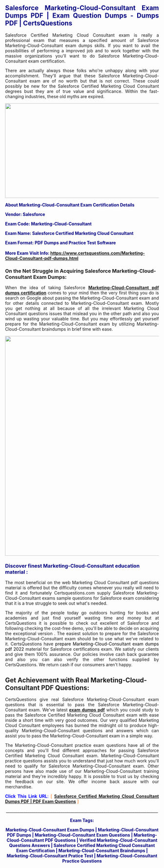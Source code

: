 <h2 style="text-align: justify;"><span style="color: #000080;">Salesforce Marketing-Cloud-Consultant Exam Dumps PDF | Exam Question Dumps - Dumps PDF | CertsQuestions</span></h2>
<p style="text-align: justify;">Salesforce Certified Marketing Cloud Consultant exam is really a professional exam that measures a specified amount of Salesforce  Marketing-Cloud-Consultant exam dumps skills. If you want to avail the possibilities of performing a improved job and to work together with the massive organizations you'll want to do Salesforce Marketing-Cloud-Consultant exam certification.</p>
<p style="text-align: justify;">There are actually always those folks who're unhappy along with your accomplishment. They'll argue that these Salesforce  Marketing-Cloud-Consultant exam are of no worth but that is not correct. These could possibly be new for the Salesforce Certified Marketing Cloud Consultant degrees bust they are of true value and significance. Within the fast-changing industries, these old myths are expired.</p>
<p><img style="display: block; margin-left: auto; margin-right: auto;" src="https://i.imgur.com/eaP4ae9.png" width="840" height="310" /></p>
<p><span style="color: #000080;"><strong>About Marketing-Cloud-Consultant Exam Certification Details</strong></span></p>
<p><span style="color: #000080;"><strong>Vendor: Salesforce<br /></strong></span></p>
<p><span style="color: #000080;"><strong>Exam Code: Marketing-Cloud-Consultant</strong></span></p>
<p><span style="color: #000080;"><strong>Exam Name: Salesforce Certified Marketing Cloud Consultant</strong></span></p>
<p><span style="color: #000080;"><strong>Exam Format: PDF Dumps and Practice Test Software<br /><br />More Exam Visit Info: <span style="color: #ff6600;"><a href="https://www.certsquestions.com/Marketing-Cloud-Consultant-pdf-dumps.html">https://www.certsquestions.com/Marketing-Cloud-Consultant-pdf-dumps.html</a></span></strong></span></p>
<h3>On the Net Struggle in Acquiring Salesforce Marketing-Cloud-Consultant Exam Dumps:</h3>
<p style="text-align: justify;">When the idea of taking Salesforce <a href="https://www.certsquestions.com/Marketing-Cloud-Consultant-pdf-dumps.html"><strong> Marketing-Cloud-Consultant pdf dumps certification</strong></a> comes to your mind then the very first thing you do is search on Google about passing the Marketing-Cloud-Consultant exam and for other details connected to Marketing-Cloud-Consultant exam. Mostly you get nothing at all because of all the irrelevant Marketing Cloud Consultant questions issues that mislead you in the other path and also you wind up wasting your valuable time. But you may effortlessly get yourself prepare for the Marketing-Cloud-Consultant exam by utilizing Marketing-Cloud-Consultant braindumps in brief time with ease.</p>
<p><a href="https://www.certsquestions.com/Marketing-Cloud-Consultant-pdf-dumps.html"><img style="display: block; margin-left: auto; margin-right: auto;" src="https://i.imgur.com/pxhoKQ2.png" width="720" /></a></p>
<h3><span style="color: #000080;">Discover finest  Marketing-Cloud-Consultant education material :</span></h3>
<p style="text-align: justify;">The most beneficial on the web Marketing Cloud Consultant pdf questions material is offered but the difficulty comes whenever you really will need to find it and fortunately Certsquestions.com supply Salesforce Marketing-Cloud-Consultant exams sample questions for Salesforce  exam considering that it is a true struggle to seek out what's needed.</p>
<p style="text-align: justify;">The majority of the people today go outdoors hunting for books and academies and just find yourself wasting time and money but at CertsQuestions it is possible to check out excellent of Salesforce  and following checking the cost-free demo, you'll be able to decide on acquiring the exceptional version . The easiest solution to prepare for the Salesforce Marketing-Cloud-Consultant exam should be to use what we've related to it. CertsQuestions have <span style="color: #000000;">prepare Marketing-Cloud-Consultant exam dumps pdf 2022</span> material for Salesforce certifications exam. We satisfy our clients and give them 100% assurance. Our policies involve cash back guarantee and also you can also verify the other functions supplied by CertsQuestions. We return cash if our consumers aren't happy.</p>
<h2>Get Achievement with Real Marketing-Cloud-Consultant PDF Questions:</h2>
<p style="text-align: justify;">CertsQuestions give real Salesforce Marketing-Cloud-Consultant exam questions that is essential to pass the Salesforce  Marketing-Cloud-Consultant exam. We've latest<strong>&nbsp;<a href="https://www.certsquestions.com/">exam dumps pdf</a></strong>&nbsp;which you could study to pass the Salesforce Certified Marketing Cloud Consultant exam with ease inside a short time with very good outcomes. Our very qualified Marketing Cloud Consultant employees has burned the midnight oil to produce high-quality Marketing-Cloud-Consultant questions and answers which can assist you to pass the Marketing-Cloud-Consultant exam in a simple way.</p>
<p style="text-align: justify;">The Marketing-Cloud-Consultant practice exam questions have all of the concepts and you'll find different approaches for passing Salesforce Certified Marketing Cloud Consultant exam. Marketing-Cloud-Consultant practice questions assists you to understand that just how much work you'll need to qualify for Salesforce  Marketing-Cloud-Consultant exam. Other persons have also made use of our Marketing-Cloud-Consultant training material and they're incredibly happy. It is possible to trust us by checking the feedback on our site. We offer income back assure with our merchandise.</p>
<p style="text-align: justify;"><span style="color: #0000ff;"><strong>Click This Link URL</strong>:</span> <span style="color: #ff6600;">[ <strong><a href="https://www.certsquestions.com/marketing-cloud-consultant-certification.html">Salesforce Certified Marketing Cloud Consultant Dumps PDF | PDF Exam Questions</a></strong> ]</span></p>
<p style="text-align: center;">______________________________________________________________________________</p>
<p style="text-align: center;"><span style="color: #000080;"><strong>Exam Tags:</strong></span></p>
<p style="text-align: center;"><span style="color: #000080;"><strong>Marketing-Cloud-Consultant Exam Dumps | Marketing-Cloud-Consultant PDF Dumps | Marketing-Cloud-Consultant Exam Questions | Marketing-Cloud-Consultant PDF Questions | Verified Marketing-Cloud-Consultant Questions Answers | Salesforce Certified Marketing Cloud Consultant Exam Certification | Marketing-Cloud-Consultant Braindumps | Marketing-Cloud-Consultant Pratice Test | Marketing-Cloud-Consultant Practice Questions</strong></span></p>
